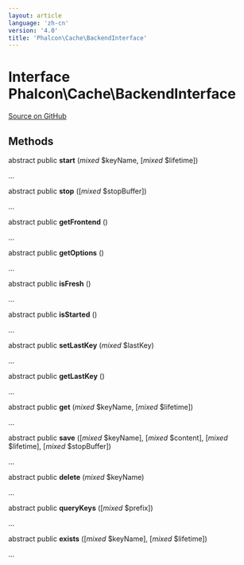 ```yaml
---
layout: article
language: 'zh-cn'
version: '4.0'
title: 'Phalcon\Cache\BackendInterface'
---
```


# Interface **Phalcon\Cache\BackendInterface**

<a href="https://github.com/phalcon/cphalcon/tree/v3.4.0/phalcon/cache/backendinterface.zep" class="btn btn-default btn-sm">Source on GitHub</a>

## Methods

abstract public **start** (*mixed* $keyName, [*mixed* $lifetime])

...

abstract public **stop** ([*mixed* $stopBuffer])

...

abstract public **getFrontend** ()

...

abstract public **getOptions** ()

...

abstract public **isFresh** ()

...

abstract public **isStarted** ()

...

abstract public **setLastKey** (*mixed* $lastKey)

...

abstract public **getLastKey** ()

...

abstract public **get** (*mixed* $keyName, [*mixed* $lifetime])

...

abstract public **save** ([*mixed* $keyName], [*mixed* $content], [*mixed* $lifetime], [*mixed* $stopBuffer])

...

abstract public **delete** (*mixed* $keyName)

...

abstract public **queryKeys** ([*mixed* $prefix])

...

abstract public **exists** ([*mixed* $keyName], [*mixed* $lifetime])

...